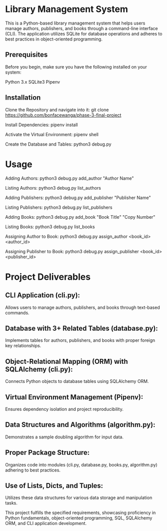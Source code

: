 # Library Management System
This is a Python-based library management system that helps users manage authors, publishers, and books through a command-line interface (CLI). 
The application utilizes SQLite for database operations and adheres to best practices in object-oriented programming.

## Prerequisites
Before you begin, make sure you have the following installed on your system:

Python 3.x
SQLite3
Pipenv

## Installation
Clone the Repository and navigate into it:
git clone https://github.com/bonfacewanga/phase-3-final-project

Install Dependencies:
pipenv install


Activate the Virtual Environment:
pipenv shell

Create the Database and Tables:
python3 debug.py

# Usage
Adding Authors: 
   python3 debug.py add_author "Author Name"

Listing Authors:
   python3 debug.py list_authors

Adding Publishers:
   python3 debug.py add_publisher "Publisher Name"

Listing Publishers:
   python3 debug.py list_publishers

Adding Books:
   python3 debug.py add_book "Book Title" "Copy Number"

Listing Books:
   python3 debug.py list_books

Assigning Author to Book:
   python3 debug.py assign_author <book_id> <author_id>

Assigning Publisher to Book:
   python3 debug.py assign_publisher <book_id> <publisher_id>

# Project Deliverables

## CLI Application (cli.py):
Allows users to manage authors, publishers, and books through text-based commands.

## Database with 3+ Related Tables (database.py):
Implements tables for authors, publishers, and books with proper foreign key relationships.

## Object-Relational Mapping (ORM) with SQLAlchemy (cli.py):
Connects Python objects to database tables using SQLAlchemy ORM.

## Virtual Environment Management (Pipenv):
Ensures dependency isolation and project reproducibility.

## Data Structures and Algorithms (algorithm.py):
Demonstrates a sample doubling algorithm for input data.

## Proper Package Structure:
Organizes code into modules (cli.py, database.py, books.py, algorithm.py) adhering to best practices.

## Use of Lists, Dicts, and Tuples:
Utilizes these data structures for various data storage and manipulation tasks.

This project fulfills the specified requirements, showcasing proficiency in Python fundamentals, object-oriented programming, SQL, SQLAlchemy ORM, and CLI application development.



